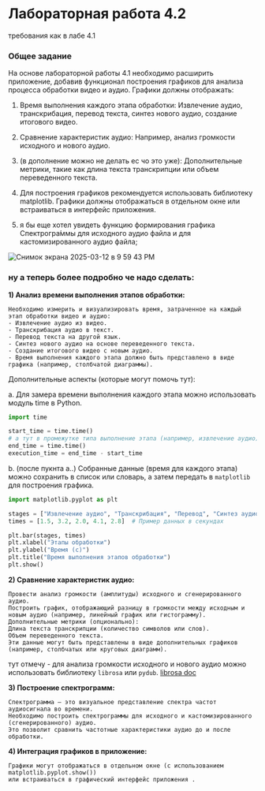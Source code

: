 # Лабораторная работа 4.2

требования как в лабе 4.1 

### Общее задание

На основе лабораторной работы 4.1 необходимо расширить приложение, добавив функционал построения графиков для анализа процесса обработки видео и аудио. Графики должны отображать:

1) Время выполнения каждого этапа обработки: Извлечение аудио, транскрибация, перевод текста, синтез нового аудио, создание итогового видео.
2) Сравнение характеристик аудио: Например, анализ громкости исходного и нового аудио.
3) (в дополнение можно не делать ес чо это уже): Дополнительные метрики, такие как длина текста транскрипции или объем переведенного текста.
4) Для построения графиков рекомендуется использовать библиотеку matplotlib. Графики должны отображаться в отдельном окне или встраиваться в интерфейс приложения.

5) я бы еще хотел увидеть функцию формирования графика Спектрогра́ммы для исходного аудио файла и для кастомизированного аудио файла;

![Снимок экрана 2025-03-12 в 9 59 43 PM](https://github.com/user-attachments/assets/a38d7a69-d396-44f7-9b93-c573182a0a40)


### ну а теперь более подробно че надо сделать:

**1) Анализ времени выполнения этапов обработки:**

    Необходимо измерить и визуализировать время, затраченное на каждый этап обработки видео и аудио:
    - Извлечение аудио из видео.
    - Транскрибация аудио в текст.
    - Перевод текста на другой язык.
    - Синтез нового аудио на основе переведенного текста.
    - Создание итогового видео с новым аудио.
    - Время выполнения каждого этапа должно быть представлено в виде графика (например, столбчатой диаграммы).

Дополнительные аспекты (которые могут помочь тут):

a. Для замера времени выполнения каждого этапа можно использовать модуль time в Python.
```python
import time

start_time = time.time()
# а тут в промежутке типа выполнение этапа (например, извлечение аудио)
end_time = time.time()
execution_time = end_time - start_time
```

b. (после пукнта a..) Собранные данные (время для каждого этапа) можно сохранить в список или словарь, а затем передать в `matplotlib` для построения графика.
```python
import matplotlib.pyplot as plt

stages = ["Извлечение аудио", "Транскрибация", "Перевод", "Синтез аудио", "Создание видео"]
times = [1.5, 3.2, 2.0, 4.1, 2.8]  # Пример данных в секундах

plt.bar(stages, times)
plt.xlabel("Этапы обработки")
plt.ylabel("Время (с)")
plt.title("Время выполнения этапов обработки")
plt.show()
```

**2) Сравнение характеристик аудио:**
    
    Провести анализ громкости (амплитуды) исходного и сгенерированного аудио.
    Построить график, отображающий разницу в громкости между исходным и новым аудио (например, линейный график или гистограмму).
    Дополнительные метрики (опционально):
    Длина текста транскрипции (количество символов или слов).
    Объем переведенного текста.
    Эти данные могут быть представлены в виде дополнительных графиков (например, столбчатых или круговых диаграмм).

тут отмечу -  для анализа громкости исходного и нового аудио можно использовать библиотеку `librosa` или `pydub`. [librosa doc](https://librosa.org/doc/latest/install.html)


**3) Построение спектрограмм:**

    Спектрограмма — это визуальное представление спектра частот аудиосигнала во времени. 
    Необходимо построить спектрограммы для исходного и кастомизированного (сгенерированного) аудио.
    Это позволит сравнить частотные характеристики аудио до и после обработки.

**4) Интеграция графиков в приложение:**
    
    Графики могут отображаться в отдельном окне (с использованием matplotlib.pyplot.show()) 
    или встраиваться в графический интерфейс приложения .
